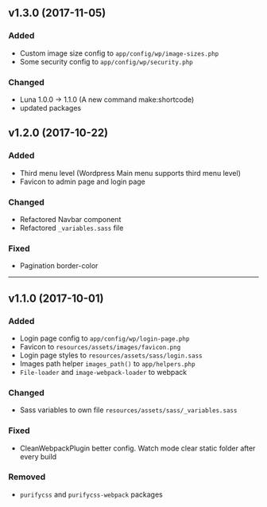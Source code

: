 ## **v1.3.0 (2017-11-05)**

### Added
* Custom image size config to `app/config/wp/image-sizes.php`
* Some security config to `app/config/wp/security.php`

### Changed
* Luna 1.0.0 -> 1.1.0 (A new command make:shortcode)
* updated packages

## **v1.2.0 (2017-10-22)**

### Added
* Third menu level (Wordpress Main menu supports third menu level)
* Favicon to admin page and login page

### Changed
* Refactored Navbar component
* Refactored `_variables.sass` file
 
### Fixed
* Pagination border-color

---

## **v1.1.0 (2017-10-01)**

### Added
* Login page config to `app/config/wp/login-page.php`
* Favicon to `resources/assets/images/favicon.png` 
* Login page styles to `resources/assets/sass/login.sass`
* Images path helper `images_path()` to `app/helpers.php`
* `File-loader` and `image-webpack-loader` to webpack

### Changed
* Sass variables to own file `resources/assets/sass/_variables.sass`

 
### Fixed
* CleanWebpackPlugin better config. Watch mode clear static folder after every build

### Removed
* `purifycss` and `purifycss-webpack` packages

